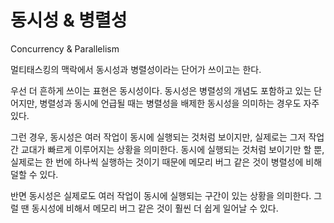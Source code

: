 
# 동시성 & 병렬성

Concurrency & Parallelism

멀티태스킹의 맥락에서 동시성과 병렬성이라는 단어가 쓰이고는 한다.

우선 더 흔하게 쓰이는 표현은 동시성이다. 동시성은 병렬성의 개념도 포함하고 있는 단어지만, 병렬성과 동시에 언급될 때는 병렬성을 배제한 동시성을 의미하는 경우도 자주 있다.

그런 경우, 동시성은 여러 작업이 동시에 실행되는 것처럼 보이지만, 실제로는 그저 작업 간 교대가 빠르게 이루어지는 상황을 의미한다. 동시에 실행되는 것처럼 보이기만 할 뿐, 실제로는 한 번에 하나씩 실행하는 것이기 때문에 메모리 버그 같은 것이 병렬성에 비해 덜할 수 있다.

반면 동시성은 실제로도 여러 작업이 동시에 실행되는 구간이 있는 상황을 의미한다. 그럴 땐 동시성에 비해서 메모리 버그 같은 것이 훨씬 더 쉽게 일어날 수 있다.
